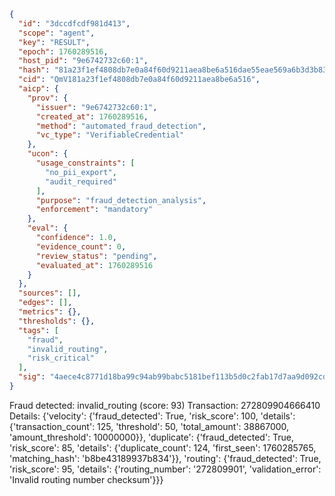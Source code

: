 ```json
{
  "id": "3dccdfcdf981d413",
  "scope": "agent",
  "key": "RESULT",
  "epoch": 1760289516,
  "host_pid": "9e6742732c60:1",
  "hash": "81a23f1ef4808db7e0a84f60d9211aea8be6a516dae55eae569a6b3d3b830519",
  "cid": "QmV181a23f1ef4808db7e0a84f60d9211aea8be6a516",
  "aicp": {
    "prov": {
      "issuer": "9e6742732c60:1",
      "created_at": 1760289516,
      "method": "automated_fraud_detection",
      "vc_type": "VerifiableCredential"
    },
    "ucon": {
      "usage_constraints": [
        "no_pii_export",
        "audit_required"
      ],
      "purpose": "fraud_detection_analysis",
      "enforcement": "mandatory"
    },
    "eval": {
      "confidence": 1.0,
      "evidence_count": 0,
      "review_status": "pending",
      "evaluated_at": 1760289516
    }
  },
  "sources": [],
  "edges": [],
  "metrics": {},
  "thresholds": {},
  "tags": [
    "fraud",
    "invalid_routing",
    "risk_critical"
  ],
  "sig": "4aece4c8771d18ba99c94ab99babc5181bef113b5d0c2fab17d7aa9d092cd508"
}
```

Fraud detected: invalid_routing (score: 93)
Transaction: 272809904666410
Details: {'velocity': {'fraud_detected': True, 'risk_score': 100, 'details': {'transaction_count': 125, 'threshold': 50, 'total_amount': 38867000, 'amount_threshold': 10000000}}, 'duplicate': {'fraud_detected': True, 'risk_score': 85, 'details': {'duplicate_count': 124, 'first_seen': 1760285765, 'matching_hash': 'b8be43189937b834'}}, 'routing': {'fraud_detected': True, 'risk_score': 95, 'details': {'routing_number': '272809901', 'validation_error': 'Invalid routing number checksum'}}}